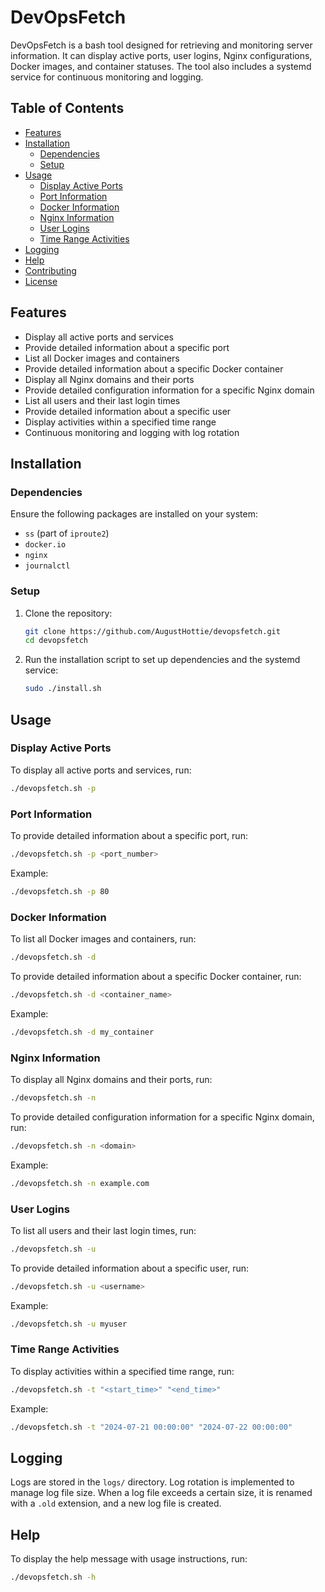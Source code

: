 # DevOpsFetch

DevOpsFetch is a bash tool designed for retrieving and monitoring server information. 
It can display active ports, user logins, Nginx configurations, Docker images, and container statuses. 
The tool also includes a systemd service for continuous monitoring and logging.

## Table of Contents
- [Features](#features)
- [Installation](#installation)
  - [Dependencies](#dependencies)
  - [Setup](#setup)
- [Usage](#usage)
  - [Display Active Ports](#display-active-ports)
  - [Port Information](#port-information)
  - [Docker Information](#docker-information)
  - [Nginx Information](#nginx-information)
  - [User Logins](#user-logins)
  - [Time Range Activities](#time-range-activities)
- [Logging](#logging)
- [Help](#help)
- [Contributing](#contributing)
- [License](#license)

## Features

- Display all active ports and services
- Provide detailed information about a specific port
- List all Docker images and containers
- Provide detailed information about a specific Docker container
- Display all Nginx domains and their ports
- Provide detailed configuration information for a specific Nginx domain
- List all users and their last login times
- Provide detailed information about a specific user
- Display activities within a specified time range
- Continuous monitoring and logging with log rotation

## Installation

### Dependencies

Ensure the following packages are installed on your system:
- `ss` (part of `iproute2`)
- `docker.io`
- `nginx`
- `journalctl`

### Setup

1. Clone the repository:
   ```bash
   git clone https://github.com/AugustHottie/devopsfetch.git
   cd devopsfetch
   ```

2. Run the installation script to set up dependencies and the systemd service:
   ```bash
   sudo ./install.sh
   ```

## Usage

### Display Active Ports

To display all active ports and services, run:
```bash
./devopsfetch.sh -p
```

### Port Information

To provide detailed information about a specific port, run:
```bash
./devopsfetch.sh -p <port_number>
```
Example:
```bash
./devopsfetch.sh -p 80
```

### Docker Information

To list all Docker images and containers, run:
```bash
./devopsfetch.sh -d
```

To provide detailed information about a specific Docker container, run:
```bash
./devopsfetch.sh -d <container_name>
```
Example:
```bash
./devopsfetch.sh -d my_container
```

### Nginx Information

To display all Nginx domains and their ports, run:
```bash
./devopsfetch.sh -n
```

To provide detailed configuration information for a specific Nginx domain, run:
```bash
./devopsfetch.sh -n <domain>
```
Example:
```bash
./devopsfetch.sh -n example.com
```

### User Logins

To list all users and their last login times, run:
```bash
./devopsfetch.sh -u
```

To provide detailed information about a specific user, run:
```bash
./devopsfetch.sh -u <username>
```
Example:
```bash
./devopsfetch.sh -u myuser
```

### Time Range Activities

To display activities within a specified time range, run:
```bash
./devopsfetch.sh -t "<start_time>" "<end_time>"
```
Example:
```bash
./devopsfetch.sh -t "2024-07-21 00:00:00" "2024-07-22 00:00:00"
```

## Logging

Logs are stored in the `logs/` directory. Log rotation is implemented to manage log file size. When a log file exceeds a certain size, it is renamed with a `.old` extension, and a new log file is created.

## Help

To display the help message with usage instructions, run:
```bash
./devopsfetch.sh -h
```
